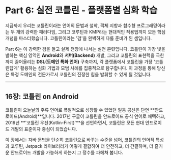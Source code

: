 # Part 6: 실전 코틀린 - 플랫폼별 심화 학습

지금까지 우리는 코틀린이라는 언어의 문법과 철학, 객체 지향과 함수형 프로그래밍이라는 두 개의 강력한 패러다임, 그리고 코루틴과 KMP라는 현대적인 적용법까지 모든 핵심 개념을 마스터했습니다. 코틀린이라는 '검'을 완벽하게 다룰 준비가 된 셈입니다.

Part 6는 이 강력한 검을 들고 실제 전장에 나서는 실전 훈련입니다. 코틀린이 가장 빛을 발하는 핵심 영역인 **Android**와 **서버(Backend)** 개발, 그리고 코틀린의 표현력을 극한까지 끌어올리는 **DSL(도메인 특화 언어)** 구축까지, 각 플랫폼에서 코틀린을 가장 '코틀린답게' 활용하는 심화 기법과 모범 사례를 집중적으로 탐구합니다. 이 과정을 통해 당신은 특정 도메인의 전문가로서 코틀린의 진정한 힘을 발휘할 수 있게 될 것입니다.

---

## 16장: 코틀린 on Android

코틀린이 오늘날의 주류 언어로 폭발적으로 성장할 수 있었던 일등 공신은 단연 **안드로이드(Android)**입니다. 2017년 구글이 코틀린을 안드로이드 공식 언어로 채택하고, 2019년 **'코틀린 우선(Kotlin-First)'**을 선언하면서, 코틀린은 모든 현대 안드로이드 개발의 표준이자 중심이 되었습니다.

이 장에서는 자바 문법을 단순히 코틀린으로 바꾸는 수준을 넘어, 코틀린의 언어적 특성과 코루틴, Jetpack 라이브러리가 어떻게 결합하여 더 안전하고, 더 간결하며, 더 즐거운 안드로이드 개발을 가능하게 하는지 그 정수를 파헤쳐 봅니다.